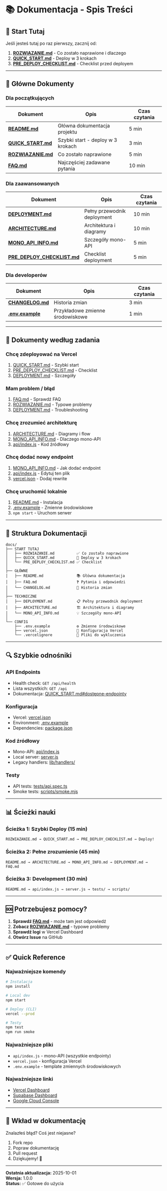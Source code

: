 # 📚 Dokumentacja - Spis Treści

## 🚀 Start Tutaj

Jeśli jesteś tutaj po raz pierwszy, zacznij od:

1. **[ROZWIAZANIE.md](./ROZWIAZANIE.md)** - Co zostało naprawione i dlaczego
2. **[QUICK_START.md](./QUICK_START.md)** - Deploy w 3 krokach
3. **[PRE_DEPLOY_CHECKLIST.md](./PRE_DEPLOY_CHECKLIST.md)** - Checklist przed deployem

---

## 📖 Główne Dokumenty

### Dla początkujących

| Dokument | Opis | Czas czytania |
|----------|------|---------------|
| **[README.md](./README.md)** | Główna dokumentacja projektu | 5 min |
| **[QUICK_START.md](./QUICK_START.md)** | Szybki start - deploy w 3 krokach | 3 min |
| **[ROZWIAZANIE.md](./ROZWIAZANIE.md)** | Co zostało naprawione | 5 min |
| **[FAQ.md](./FAQ.md)** | Najczęściej zadawane pytania | 10 min |

### Dla zaawansowanych

| Dokument | Opis | Czas czytania |
|----------|------|---------------|
| **[DEPLOYMENT.md](./DEPLOYMENT.md)** | Pełny przewodnik deployment | 10 min |
| **[ARCHITECTURE.md](./ARCHITECTURE.md)** | Architektura i diagramy | 10 min |
| **[MONO_API_INFO.md](./MONO_API_INFO.md)** | Szczegóły mono-API | 5 min |
| **[PRE_DEPLOY_CHECKLIST.md](./PRE_DEPLOY_CHECKLIST.md)** | Checklist deployment | 5 min |

### Dla developerów

| Dokument | Opis | Czas czytania |
|----------|------|---------------|
| **[CHANGELOG.md](./CHANGELOG.md)** | Historia zmian | 3 min |
| **[.env.example](./.env.example)** | Przykładowe zmienne środowiskowe | 1 min |

---

## 🎯 Dokumenty według zadania

### Chcę zdeployować na Vercel
1. [QUICK_START.md](./QUICK_START.md) - Szybki start
2. [PRE_DEPLOY_CHECKLIST.md](./PRE_DEPLOY_CHECKLIST.md) - Checklist
3. [DEPLOYMENT.md](./DEPLOYMENT.md) - Szczegóły

### Mam problem / błąd
1. [FAQ.md](./FAQ.md) - Sprawdź FAQ
2. [ROZWIAZANIE.md](./ROZWIAZANIE.md) - Typowe problemy
3. [DEPLOYMENT.md](./DEPLOYMENT.md) - Troubleshooting

### Chcę zrozumieć architekturę
1. [ARCHITECTURE.md](./ARCHITECTURE.md) - Diagramy i flow
2. [MONO_API_INFO.md](./MONO_API_INFO.md) - Dlaczego mono-API
3. [api/index.js](./api/index.js) - Kod źródłowy

### Chcę dodać nowy endpoint
1. [MONO_API_INFO.md](./MONO_API_INFO.md) - Jak dodać endpoint
2. [api/index.js](./api/index.js) - Edytuj ten plik
3. [vercel.json](./vercel.json) - Dodaj rewrite

### Chcę uruchomić lokalnie
1. [README.md](./README.md) - Instalacja
2. [.env.example](./.env.example) - Zmienne środowiskowe
3. `npm start` - Uruchom serwer

---

## 📁 Struktura Dokumentacji

```
docs/
├── START TUTAJ
│   ├── ROZWIAZANIE.md          ✅ Co zostało naprawione
│   ├── QUICK_START.md          🚀 Deploy w 3 krokach
│   └── PRE_DEPLOY_CHECKLIST.md ✅ Checklist
│
├── GŁÓWNE
│   ├── README.md               📚 Główna dokumentacja
│   ├── FAQ.md                  ❓ Pytania i odpowiedzi
│   └── CHANGELOG.md            📝 Historia zmian
│
├── TECHNICZNE
│   ├── DEPLOYMENT.md           📋 Pełny przewodnik deployment
│   ├── ARCHITECTURE.md         🏗️ Architektura i diagramy
│   └── MONO_API_INFO.md        💡 Szczegóły mono-API
│
└── CONFIG
    ├── .env.example            ⚙️ Zmienne środowiskowe
    ├── vercel.json             🔧 Konfiguracja Vercel
    └── .vercelignore           🚫 Pliki do wykluczenia
```

---

## 🔍 Szybkie odnośniki

### API Endpoints
- Health check: `GET /api/health`
- Lista wszystkich: `GET /api`
- Dokumentacja: [QUICK_START.md#dostępne-endpointy](./QUICK_START.md)

### Konfiguracja
- Vercel: [vercel.json](./vercel.json)
- Environment: [.env.example](./.env.example)
- Dependencies: [package.json](./package.json)

### Kod źródłowy
- Mono-API: [api/index.js](./api/index.js)
- Local server: [server.js](./server.js)
- Legacy handlers: [lib/handlers/](./lib/handlers/)

### Testy
- API tests: [tests/api.spec.ts](./tests/api.spec.ts)
- Smoke tests: [scripts/smoke.mjs](./scripts/smoke.mjs)

---

## 📊 Ścieżki nauki

### Ścieżka 1: Szybki Deploy (15 min)
```
ROZWIAZANIE.md → QUICK_START.md → PRE_DEPLOY_CHECKLIST.md → Deploy!
```

### Ścieżka 2: Pełne zrozumienie (45 min)
```
README.md → ARCHITECTURE.md → MONO_API_INFO.md → DEPLOYMENT.md → FAQ.md
```

### Ścieżka 3: Development (30 min)
```
README.md → api/index.js → server.js → tests/ → scripts/
```

---

## 🆘 Potrzebujesz pomocy?

1. **Sprawdź [FAQ.md](./FAQ.md)** - może tam jest odpowiedź
2. **Zobacz [ROZWIAZANIE.md](./ROZWIAZANIE.md)** - typowe problemy
3. **Sprawdź logi** w Vercel Dashboard
4. **Otwórz Issue** na GitHub

---

## ✅ Quick Reference

### Najważniejsze komendy
```bash
# Instalacja
npm install

# Local dev
npm start

# Deploy (CLI)
vercel --prod

# Testy
npm test
npm run smoke
```

### Najważniejsze pliki
- `api/index.js` - mono-API (wszystkie endpointy)
- `vercel.json` - konfiguracja Vercel
- `.env.example` - template zmiennych środowiskowych

### Najważniejsze linki
- [Vercel Dashboard](https://vercel.com/dashboard)
- [Supabase Dashboard](https://supabase.com/dashboard)
- [Google Cloud Console](https://console.cloud.google.com)

---

## 📝 Wkład w dokumentację

Znalazłeś błąd? Coś jest niejasne?

1. Fork repo
2. Popraw dokumentację
3. Pull request
4. Dziękujemy! 🎉

---

**Ostatnia aktualizacja:** 2025-10-01  
**Wersja:** 1.0.0  
**Status:** ✅ Gotowe do użycia
